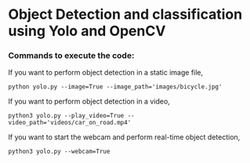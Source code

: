 # Object Detection and  classification using Yolo and OpenCV

### <b>Commands to execute the code:</b>

If you want to perform object detection in a static image file,
```
python yolo.py --image=True --image_path='images/bicycle.jpg'
```

If you want to perform object detection in a video,
```
python3 yolo.py --play_video=True --video_path='videos/car_on_road.mp4'
```

If you want to start the webcam and perform real-time object detection,
```
python3 yolo.py --webcam=True
```

